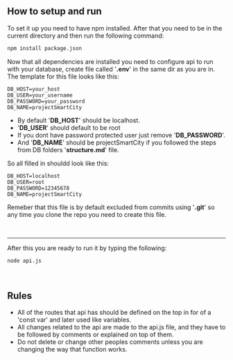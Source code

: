
## How to setup and run

To set it up you need to have npm installed. After that you need to be in the current directory and then run the following command:
```bash
npm install package.json
```

Now that all dependencies are installed you need to configure api to run with your database, create file called '**.env**' in the same dir as you are in.
The template for this file looks like this:
```env
DB_HOST=your_host
DB_USER=your_username
DB_PASSWORD=your_password
DB_NAME=projectSmartCity
```
 - By default '**DB_HOST**' should be localhost.
 - '**DB_USER**' should default to be root
 - If you dont have password protected user just remove '**DB_PASSWORD**'.
 - And '**DB_NAME**' should be projectSmartCity if you followed the steps from DB folders '**structure.md**' file.

So all filled in shouldd look like this:
```env
DB_HOST=localhost
DB_USER=root
DB_PASSWORD=12345678
DB_NAME=projectSmartCity
```
Remeber that this file is by default excluded from commits using '**.git**' so any time you clone the repo you need to create this file.

&nbsp;

___


After this you are ready to run it by typing the following:
```bash
node api.js
```

&nbsp;



## Rules

 - All of the routes that api has should be defined on the top in for of a 'const var' and later used like variables.
 - All changes related to the api are made to the api.js file, and they have to be followed by comments or explained on top of them.
 - Do not delete or change other peoples comments unless you are changing the way that function works.